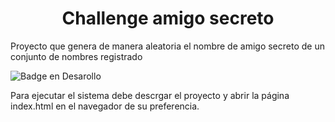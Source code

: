 <h1 align="center"> Challenge amigo secreto </h1>

Proyecto que genera de manera aleatoria el nombre de amigo secreto de un conjunto de nombres registrado

![Badge en Desarollo](https://img.shields.io/badge/STATUS-EN%20DESAROLLO-green)

Para ejecutar el sistema debe descrgar el proyecto y abrir la página index.html en el navegador de su preferencia.




